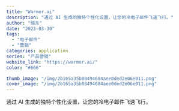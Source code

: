 ```yaml
---
title: "Warmer.ai"
description: "通过 AI 生成的独特个性化设置，让您的冷电子邮件飞速飞行。"
author: "瑞东"
date: "2023-03-30"
tags:
  - "电子邮件"
  - "营销"
categories: application
series: "产品营销"
website_link: "https://warmer.ai/"
color: "#666"

thumb_image: "/img/2b165a35b08494684aee0ded2e06e011.png"
cover_image: "/img/2b165a35b08494684aee0ded2e06e011.png"
---
```


通过 AI 生成的独特个性化设置，让您的冷电子邮件飞速飞行。